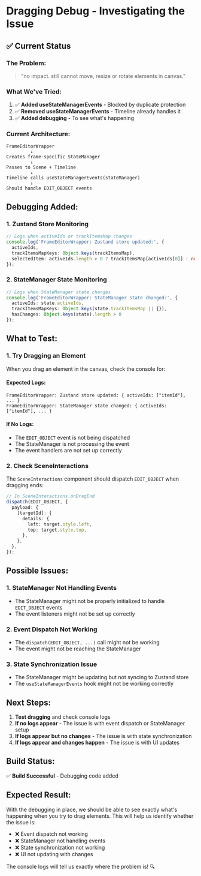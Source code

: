 # Dragging Debug - Investigating the Issue

## ✅ **Current Status**

### **The Problem:**
> "no impact. still cannot move, resize or rotate elements in canvas."

### **What We've Tried:**
1. ✅ **Added useStateManagerEvents** - Blocked by duplicate protection
2. ✅ **Removed useStateManagerEvents** - Timeline already handles it
3. ✅ **Added debugging** - To see what's happening

### **Current Architecture:**
```
FrameEditorWrapper
         ↓
Creates frame-specific StateManager
         ↓
Passes to Scene + Timeline
         ↓
Timeline calls useStateManagerEvents(stateManager)
         ↓
Should handle EDIT_OBJECT events
```

## **Debugging Added:**

### **1. Zustand Store Monitoring**
```typescript
// Logs when activeIds or trackItemsMap changes
console.log('FrameEditorWrapper: Zustand store updated:', {
  activeIds,
  trackItemsMapKeys: Object.keys(trackItemsMap),
  selectedItem: activeIds.length > 0 ? trackItemsMap[activeIds[0]] : null
});
```

### **2. StateManager State Monitoring**
```typescript
// Logs when StateManager state changes
console.log('FrameEditorWrapper: StateManager state changed:', {
  activeIds: state.activeIds,
  trackItemsMapKeys: Object.keys(state.trackItemsMap || {}),
  hasChanges: Object.keys(state).length > 0
});
```

## **What to Test:**

### **1. Try Dragging an Element**
When you drag an element in the canvas, check the console for:

#### **Expected Logs:**
```
FrameEditorWrapper: Zustand store updated: { activeIds: ["itemId"], ... }
FrameEditorWrapper: StateManager state changed: { activeIds: ["itemId"], ... }
```

#### **If No Logs:**
- The `EDIT_OBJECT` event is not being dispatched
- The StateManager is not processing the event
- The event handlers are not set up correctly

### **2. Check SceneInteractions**
The `SceneInteractions` component should dispatch `EDIT_OBJECT` when dragging ends:

```typescript
// In SceneInteractions.onDragEnd
dispatch(EDIT_OBJECT, {
  payload: {
    [targetId]: {
      details: {
        left: target.style.left,
        top: target.style.top,
      },
    },
  },
});
```

## **Possible Issues:**

### **1. StateManager Not Handling Events**
- The StateManager might not be properly initialized to handle `EDIT_OBJECT` events
- The event listeners might not be set up correctly

### **2. Event Dispatch Not Working**
- The `dispatch(EDIT_OBJECT, ...)` call might not be working
- The event might not be reaching the StateManager

### **3. State Synchronization Issue**
- The StateManager might be updating but not syncing to Zustand store
- The `useStateManagerEvents` hook might not be working correctly

## **Next Steps:**

1. **Test dragging** and check console logs
2. **If no logs appear** - The issue is with event dispatch or StateManager setup
3. **If logs appear but no changes** - The issue is with state synchronization
4. **If logs appear and changes happen** - The issue is with UI updates

## **Build Status:**
✅ **Build Successful** - Debugging code added

## **Expected Result:**

With the debugging in place, we should be able to see exactly what's happening when you try to drag elements. This will help us identify whether the issue is:

- ❌ Event dispatch not working
- ❌ StateManager not handling events  
- ❌ State synchronization not working
- ❌ UI not updating with changes

The console logs will tell us exactly where the problem is! 🔍
